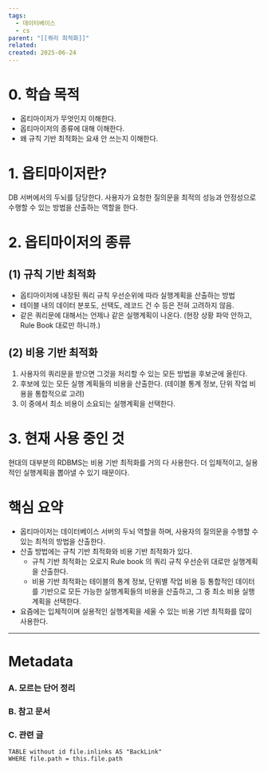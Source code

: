 ```yaml
---
tags:
  - 데이터베이스
  - cs
parent: "[[쿼리 최적화]]"
related: 
created: 2025-06-24
---
```


# 0. 학습 목적
- 옵티마이저가 무엇인지 이해한다.
- 옵티마이저의 종류에 대해 이해한다.
- 왜 규칙 기반 최적화는 요새 안 쓰는지 이해한다.

# 1. 옵티마이저란? 
DB 서버에서의 두뇌를 담당한다. 
사용자가 요청한 질의문을 최적의 성능과 안정성으로 수행할 수 있는 방법을 산출하는 역할을 한다.

# 2. 옵티마이저의 종류

## (1) 규칙 기반 최적화
- 옵티마이저에 내장된 쿼리 규칙 우선순위에 따라 실행계획을 산출하는 방법
- 테이블 내의 데이터 분포도, 선택도, 레코드 건 수 등은 전혀 고려하지 않음.
- 같은 쿼리문에 대해서는 언제나 같은 실행계획이 나온다. (현장 상황 파악 안하고, Rule Book 대로만 하니까.)

## (2) 비용 기반 최적화
1. 사용자의 쿼리문을 받으면 그것을 처리할 수 있는 모든 방법을 후보군에 올린다.
2. 후보에 있는 모든 실행 계획들의 비용을 산출한다. (테이블 통계 정보, 단위 작업 비용을 통합적으로 고려)
3. 이 중에서 최소 비용이 소요되는 실행계획을 선택한다.

# 3. 현재 사용 중인 것
현대의 대부분의 RDBMS는 비용 기반 최적화를 거의 다 사용한다. 
더 입체적이고, 실용적인 실행계획을 뽑아낼 수 있기 때문이다.

# 핵심 요약
- 옵티마이저는 데이터베이스 서버의 두뇌 역할을 하며, 사용자의 질의문을 수행할 수 있는 최적의 방법을 산출한다.
- 산출 방법에는 규칙 기반 최적화와 비용 기반 최적화가 있다.
	- 규칙 기반 최적화는 오로지 Rule book 의 쿼리 규칙 우선순위 대로만 실행계획을 산출한다.
	- 비용 기반 최적화는 테이블의 통계 정보, 단위별 작업 비용 등 통합적인 데이터를 기반으로 모든 가능한 실행계획들의 비용을 산출하고, 그 중 최소 비용 실행 계획을 선택한다.
- 요즘에는 입체적이며 실용적인 실행계획을 세울 수 있는 비용 기반 최적화를 많이 사용한다.

---

# Metadata

### A. 모르는 단어 정리 

###  B. 참고 문서

### C. 관련 글

```dataview
TABLE without id file.inlinks AS "BackLink"
WHERE file.path = this.file.path
```

